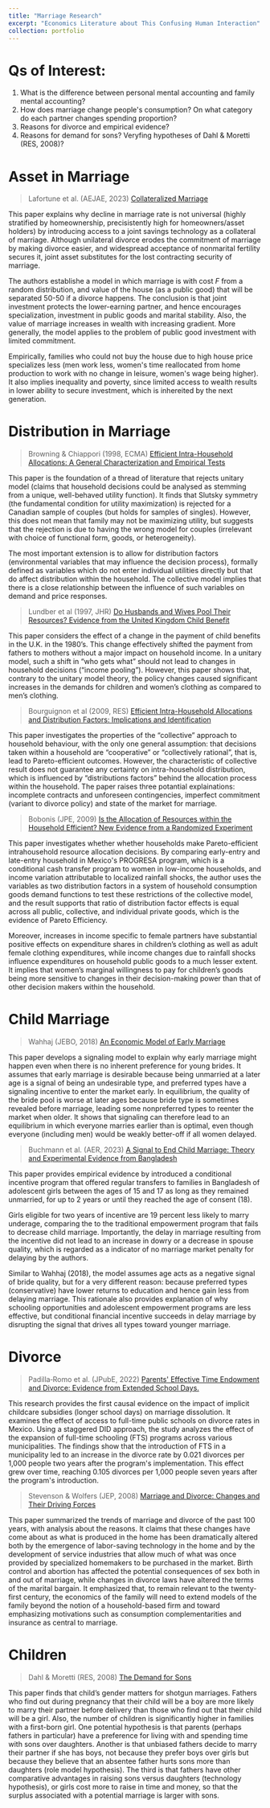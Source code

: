 ```yaml
---
title: "Marriage Research"
excerpt: "Economics Literature about This Confusing Human Interaction"
collection: portfolio
---
```

# Qs of Interest:

1. What is the difference between personal mental accounting and family mental accounting?
2. How does marriage change people's consumption? On what category do each partner changes spending proportion?
3. Reasons for divorce and empirical evidence?
4. Reasons for demand for sons? Veryfing hypotheses of Dahl & Moretti (RES, 2008)?


# Asset in Marriage

> Lafortune et al. (AEJAE, 2023) [Collateralized Marriage](https://doi.org/10.1257/app.20210614)

This paper explains why decline in marriage rate is not universal (highly stratified by homeownership, precisistently high for homeowners/asset holders) by introducing access to a joint savings technology as a collateral of marriage. Although unilateral divorce erodes the commitment of marriage by making divorce easier, and widespread acceptance of nonmarital fertility secures it, joint asset substitutes for the lost contracting security of marriage.

The authors establishe a model in which marriage is with cost $F$ from a random distribution, and value of the house (as a public good) that will be separated 50-50 if a divorce happens. The conclusion is that joint investment protects the lower-earning partner, and hence encourages specialization, investment in public goods and marital stability. Also, the value of marriage increases in wealth with increasing gradient. More generally, the model applies to the problem of public good investment with limited commitment. 

Empirically, families who could not buy the house due to high house price specializes less (men work less, women's time reallocated from home production to work with no change in leisure, women's wage being higher). It also implies inequality and poverty, since limited access to wealth results in lower ability to secure investment, which is inhereited by the next generation.


# Distribution in Marriage


> Browning & Chiappori (1998, ECMA) [Efficient Intra-Household Allocations: A General Characterization and Empirical Tests](https://doi.org/10.2307/2999616)

This paper is the foundation of a thread of literature that rejects unitary model (claims that household decisions could be analysed as stemming from a unique, well-behaved utility function). It finds that Slutsky symmetry (the fundamental condition for utility maximization) is rejected for a Canadian sample of couples (but holds for samples of singles). However, this does not mean that family may not be maximizing utility, but suggests that the rejection is due to having the wrong model for couples (irrelevant with choice of functional form, goods, or heterogeneity). 

The most important extension is to allow for distribution factors (environmental variables that may influence the decision process), formally defined as variables which do not enter individual utilities directly but that do affect distribution within the household. The collective model implies that there is a close relationship between the influence of such variables on demand and price responses.


> Lundber et al (1997, JHR) [Do Husbands and Wives Pool Their Resources? Evidence from the United Kingdom Child Benefit](https://doi.org/10.2307/146179)

This paper considers the effect of a change in the payment of child benefits in the U.K. in the 1980’s. This change effectively shifted the payment from fathers to mothers without a major impact on household income. In a unitary model, such a shift in “who gets what” should not lead to changes in household decisions (“income pooling”). However, this paper shows that, contrary to the unitary model theory, the policy changes caused significant increases in the demands for children and women’s clothing as compared to men’s clothing.

> Bourguignon et al (2009, RES) [Efficient Intra-Household Allocations and Distribution Factors: Implications and Identification](https://doi.org/10.1111/j.1467-937X.2008.00525.x)

This paper investigates the properties of the “collective” approach to household behaviour, with the only one general assumption: that decisions taken within a household are “cooperative” or “collectively rational”, that is, lead to Pareto-efficient outcomes. However, the characteristic of collective result does not guarantee any certainty on intra-household distribution, which is influenced by “distributions factors” behind the allocation process within the household. The paper raises three potantial explainations: incomplete contracts and unforeseen contingencies, imperfect commitment (variant to divorce policy) and state of the market for marriage.

> Bobonis (JPE, 2009) [Is the Allocation of Resources within the Household Efficient? New Evidence from a Randomized Experiment](https://doi.org/10.1086/600076)

This paper investigates whether whether households make Pareto-efficient intrahousehold resource allocation decisions. By comparing early-entry and late-entry household in Mexico's PROGRESA program, which is a conditional cash transfer program to women in low-income households, and income variation attributable to localized rainfall shocks, the author uses the variables as two distribution factors in a system of household consumption goods demand functions to test these restrictions of the collective model, and the result supports that ratio of distribution factor effects is equal across all public, collective, and individual private goods, which is the evidence of Pareto Efficiency.

Moreover, increases in income specific to female partners have substantial positive effects on expenditure shares in children’s clothing as well as adult female clothing expenditures, while income changes due to rainfall shocks influence expenditures on household public goods to a much lesser extent. It implies that women’s marginal willingness to pay for children’s goods being more sensitive to changes in their decision-making power than that of other decision makers within the household. 




# Child Marriage

> Wahhaj (JEBO, 2018) [An Economic Model of Early Marriage](https://www.sciencedirect.com/science/article/pii/S0167268118301562)

This paper develops a signaling model to explain why early marriage might happen even when there is no inherent preference for young brides. It assumes that early marriage is desirable because being unmarried at a later age is a signal of being an undesirable type, and preferred types have a signaling incentive to enter the market early. In equilibrium, the quality of the bride pool is worse at later ages because bride type is sometimes revealed before marriage, leading some nonpreferred types to reenter the market when older. It shows that signaling can therefore lead to an equilibrium in which everyone marries earlier than is optimal, even though everyone (including men) would be weakly better-off if all women delayed. 


> Buchmann et al. (AER, 2023) [A Signal to End Child Marriage: Theory and Experimental Evidence from Bangladesh](https://pubs.aeaweb.org/doi/pdfplus/10.1257/aer.20220720)

This paper provides empirical evidence by introduced a conditional incentive program that offered regular transfers to families in Bangladesh of adolescent girls between the ages of 15 and 17 as long as they remained unmarried, for up to 2 years or until they reached the age of consent (18). 

Girls eligible for two years of incentive are 19 percent less likely to marry underage, comparing the to the traditional empowerment program that fails to decrease child marriage. Importantly, the delay in marriage resulting from the incentive did not lead to an increase in dowry or a decrease in spouse quality, which is regarded as a indicator of no marriage market penalty for delaying by the authors. 

Similar to Wahhaj (2018), the model assumes age acts as a negative signal of bride quality, but for a very different reason: because preferred types (conservative) have lower returns to education and hence gain less from delaying marriage. This rationale also provides explanation of why schooling opportunities and adolescent empowerment programs are less effective, but conditional financial incentive succeeds in delay marriage by disrupting the signal that drives all types toward younger marriage.



# Divorce

> Padilla‐Romo et al. (JPubE, 2022) [Parents' Effective Time Endowment and Divorce: Evidence from Extended School Days.](https://www.iza.org/publications/dp/15304/parents-effective-time-endowment-and-divorce-evidence-from-extended-school-days) 

This research provides the first causal evidence on the impact of implicit childcare subsidies (longer school days) on marriage dissolution. It examines the effect of access to full-time public schools on divorce rates in Mexico. Using a staggered DID approach, the study analyzes the effect of the expansion of full-time schooling (FTS) programs across various municipalities. The findings show that the introduction of FTS in a municipality led to an increase in the divorce rate by 0.021 divorces per 1,000 people two years after the program's implementation. This effect grew over time, reaching 0.105 divorces per 1,000 people seven years after the program's introduction.

> Stevenson & Wolfers (JEP, 2008) [Marriage and Divorce: Changes and Their Driving Forces](https://www.aeaweb.org/articles?id=10.1257/jep.21.2.27)

This paper summarized the trends of marriage and divorce of the past 100 years, with analysis about the reasons. It claims that these changes have come about as what is produced in the home has been dramatically altered both by the emergence of labor-saving technology in the home and by the development of service industries that allow much of what was once provided by specialized homemakers to be purchased in the market. Birth control and abortion has affected the potential consequences of sex both in and out of marriage, while changes in divorce laws have altered the terms of the marital bargain. It emphasized that, to remain relevant to the twenty-first century, the economics of the family will need to extend models of the family beyond the notion of a household-based firm and toward emphasizing motivations such as consumption complementarities and insurance as central to marriage.

# Children

> Dahl & Moretti (RES, 2008) [The Demand for Sons](https://econweb.ucsd.edu/~gdahl/papers/demand-for-sons.pdf)

This paper finds that child’s gender matters for shotgun marriages. Fathers who find out during pregnancy that their child will be a boy are more likely to marry their partner before delivery than those who find out that their child will be a girl. Also, the number of children is significantly higher in families with a first-born girl. One potential hypothesis is that parents (perhaps fathers in particular) have a preference for living with and spending time with sons over daughters. Another is that unbiased fathers decide to marry their partner if she has boys, not because they prefer boys over girls but because they believe that an absentee father hurts sons more than daughters (role model hypothesis). The third is that fathers have other comparative advantages in raising sons versus daughters (technology hypothesis), or girls cost more to raise in time and money, so that the surplus associated with a potential marriage is larger with sons. 
